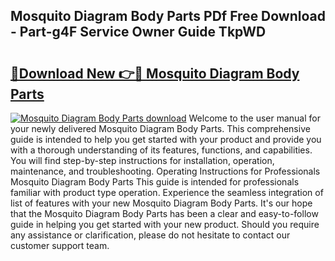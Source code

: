 ## Mosquito Diagram Body Parts PDf Free Download - Part-g4F Service Owner Guide TkpWD

# <h2><a href="http://dfjti4k.blite.top/?on=Mosquito+Diagram+Body+Parts">🔗Download New 👉🔴 Mosquito Diagram Body Parts</a></h2>

[![Mosquito Diagram Body Parts download](https://i.imgur.com/lujVjoI.png)](http://dfjti4k.blite.top/?on=Mosquito+Diagram+Body+Parts)
Welcome to the user manual for your newly delivered Mosquito Diagram Body Parts. This comprehensive guide is intended to help you get started with your product and provide you with a thorough understanding of its features, functions, and capabilities. You will find step-by-step instructions for installation, operation, maintenance, and troubleshooting. Operating Instructions for Professionals Mosquito Diagram Body Parts This guide is intended for professionals familiar with product type operation. Experience the seamless integration of list of features with your new Mosquito Diagram Body Parts. It's our hope that the Mosquito Diagram Body Parts has been a clear and easy-to-follow guide in helping you get started with your new product. Should you require any assistance or clarification, please do not hesitate to contact our customer support team.
